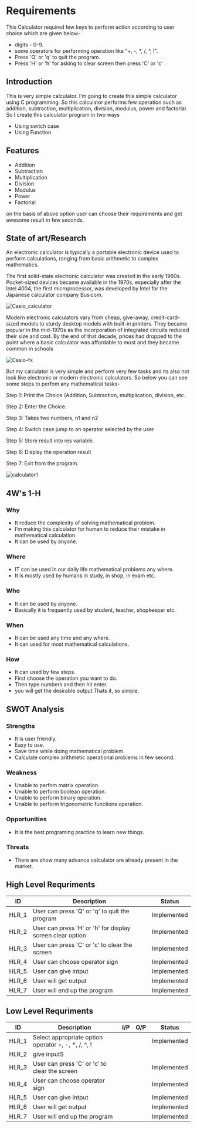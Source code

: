 
# Requirements
  This Calculator required few keys to perform action according to user choice which are given below-
   - digits - 0-9.
   - some operators for performing operation like "+, -, *, /, ^, !".
   - Press 'Q' or 'q' to quit the program.
   - Press 'H' or 'h' for asking to clear screen then press 'C' or 'c' .

## Introduction

  This is very simple calculator. I’m going to create this simple calculator using C programming. So this calculator performs few operation such as addition, subtraction, multiplication, division, modulus, power and factorial. So I create this calculator program in two ways 
  - Using switch case
  - Using Function

## Features
  - Addition
  - Subtraction
  - Multiplication
  - Division
  - Modulus
  - Power
  - Factorial
  
  on the basis of above option user can choose their requirements and get awesome result in few seconds.
  
 ## State of art/Research
 An electronic calculator is typically a portable electronic device used to perform calculations, ranging from basic arithmetic to complex mathematics.
 
The first solid-state electronic calculator was created in the early 1960s. Pocket-sized devices became available in the 1970s, especially after the Intel 4004, the first microprocessor, was developed by Intel for the Japanese calculator company Busicom. 

![Casio_calculator](https://user-images.githubusercontent.com/49648354/143389132-f23ed0f7-4e5f-4c13-900a-e5b4eeb66791.jpg)

Modern electronic calculators vary from cheap, give-away, credit-card-sized models to sturdy desktop models with built-in printers. They became popular in the mid-1970s as the incorporation of integrated circuits reduced their size and cost. By the end of that decade, prices had dropped to the point where a basic calculator was affordable to most and they became common in schools

![Casio-fx](https://user-images.githubusercontent.com/49648354/143390047-ba51da98-b27a-47ff-9a86-e811708daffa.jpg)

But my calculator is very simple and perform very few tasks and its also not look like electronic or modern electronic calculators. So below you can see some steps to perfom any mathematical tasks-

Step 1: Print the Choice (Addition, Subtraction, multiplication, division, etc.

Step 2: Enter the Choice.

Step 3: Takes two numbers, n1 and n2

Step 4: Switch case jump to an operator selected by the user

Step 5: Store result into res variable.

Step 6: Display the operation result

Step 7: Exit from the program.

![calculator1](https://user-images.githubusercontent.com/49648354/143386912-a13acaed-743f-4250-9f9d-650ae0688474.png)

## 4W's 1-H
### Why
  - It reduce the complexity of solving mathematical problem.
  - I’m making this calculator for human to reduce their mistake in mathematical calculation.
  - It can be used by anyone.
### Where
  - IT can be used in our daily life mathematical problems any where.
  - It is mostly used by humans in study, in shop, in exam etc.
### Who
  - It can be used by anyone.
  - Basically it is frequently used by student, teacher, shopkeeper etc.
### When
  - It can be used any time and any where.
  - It can used for most mathematical calculations.
### How
  - It can used by few steps. 
  - First choose the operation you want to do. 
  - Then type numbers and then hit enter. 
  - you will get the desirable output.Thats it, so simple.

## SWOT Analysis
### Strengths
  - It is user friendly.
  - Easy to use.
  - Save time while doing mathematical problem.
  - Calculate complex arithmetic operational problems in few second.
### Weakness
  - Unable to perfom matrix operation. 
  - Unable to perform boolean operation.
  - Unable to perform binary operation.
  - Unable to perform trigonometric functions operation.
### Opportunities
  - It is the best programing practice to learn new things.
### Threats
  - There are show many advance calculator are already present in the market.

## High Level Requriments
 | ID 	 |           Description                                      |	   Status    |
 |-------|------------------------------------------------------------|--------------|
 | HLR_1 |	User can press 'Q' or 'q' to quit the program	            |  Implemented |
 | HLR_2 |	User can press 'H' or 'h' for display screen clear option	|  Implemented |
 | HLR_3 |	User can press 'C' or 'c' to clear the screen             |  Implemented |
 | HLR_4 |	User can choose operator sign 	                          |  Implemented |
 | HLR_5 |	User can give intput	                                    |  Implemented |
 | HLR_6 |	User will get output	                                    |  Implemented |
 | HLR_7 |	User will end up the program	                            |  Implemented |

## Low Level Requriments
 | ID 	 |           Description                                      |   I/P  |  O/P  |	   Status   |
 |-------|------------------------------------------------------------|--------|-------|--------------|
 | HLR_1 |	Select appropriate option operator +, -, *, /, ^, !     |        |       |  Implemented |
 | HLR_2 |	give inputS
 | HLR_3 |	User can press 'C' or 'c' to clear the screen             |        |       |  Implemented |
 | HLR_4 |	User can choose operator sign 	                          |        |       |  Implemented |
 | HLR_5 |	User can give intput	                                    |        |       | Implemented  |
 | HLR_6 |	User will get output	                                    |        |       |  Implemented |
 | HLR_7 |	User will end up the program	                            |        |       |  Implemented |

  

